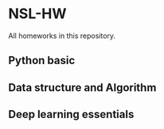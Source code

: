 # NSL-HW
All homeworks in this repository. 

## Python basic

## Data structure and Algorithm

## Deep learning essentials
